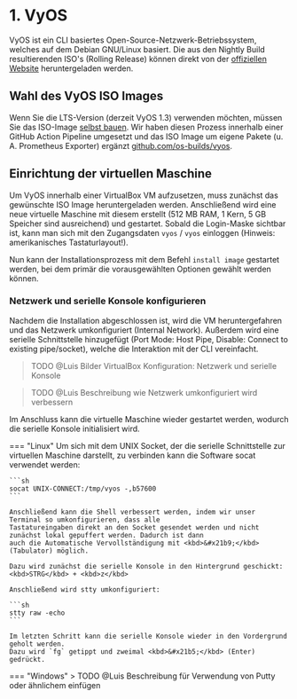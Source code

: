 # 1. VyOS

VyOS ist ein CLI basiertes Open-Source-Netzwerk-Betriebssystem, welches auf dem Debian GNU/Linux basiert.
Die aus den Nightly Build resultierenden ISO's (Rolling Release) können direkt von der [offiziellen Website](https://vyos.net/get/nightly-builds/)
heruntergeladen werden.

## Wahl des VyOS ISO Images

Wenn Sie die LTS-Version (derzeit VyOS 1.3) verwenden möchten, müssen Sie das
ISO-Image [selbst bauen](https://docs.vyos.io/en/latest/contributing/build-vyos.html). Wir haben diesen Prozess innerhalb einer GitHub Action Pipeline umgesetzt und das ISO
Image um eigene Pakete (u. A. Prometheus Exporter) ergänzt [github.com/os-builds/vyos](https://github.com/os-builds/vyos).

## Einrichtung der virtuellen Maschine

Um VyOS innerhalb einer VirtualBox VM aufzusetzen, muss zunächst das gewünschte ISO Image heruntergeladen werden.
Anschließend wird eine neue virtuelle Maschine mit diesem erstellt (512 MB RAM, 1 Kern, 5 GB Speicher sind ausreichend)
und gestartet. Sobald die Login-Maske sichtbar ist, kann man sich mit den Zugangsdaten `vyos` / `vyos` einloggen 
(Hinweis: amerikanisches Tastaturlayout!).

Nun kann der Installationsprozess mit dem Befehl `install image` gestartet werden, bei dem primär die vorausgewählten
Optionen gewählt werden können.

<asciinema-player src="../../assets/cast/vyos-install.cast"></asciinema-player>

### Netzwerk und serielle Konsole konfigurieren

Nachdem die Installation abgeschlossen ist, wird die VM heruntergefahren und das Netzwerk umkonfiguriert (Internal
Network). Außerdem wird eine serielle Schnittstelle hinzugefügt (Port Mode: Host Pipe, Disable: Connect to existing
pipe/socket), welche die Interaktion mit der CLI vereinfacht.

> TODO @Luis Bilder VirtualBox Konfiguration: Netzwerk und serielle Konsole

> TODO @Luis Beschreibung wie Netzwerk umkonfiguriert wird verbessern

Im Anschluss kann die virtuelle Maschine wieder gestartet werden, wodurch die serielle Konsole initialisiert wird.

=== "Linux"
    Um sich mit dem UNIX Socket, der die serielle Schnittstelle zur virtuellen Maschine darstellt, zu verbinden kann die 
    Software socat verwendet werden:

    ```sh
    socat UNIX-CONNECT:/tmp/vyos -,b57600
    ```

    Anschließend kann die Shell verbessert werden, indem wir unser Terminal so umkonfigurieren, dass alle
    Tastatureingaben direkt an den Socket gesendet werden und nicht zunächst lokal gepuffert werden. Dadurch ist dann 
    auch die Automatische Vervollständigung mit <kbd>&#x21b9;</kbd> (Tabulator) möglich.

    Dazu wird zunächst die serielle Konsole in den Hintergrund geschickt: <kbd>STRG</kbd> + <kbd>z</kbd>

    Anschließend wird stty umkonfiguriert:

    ```sh
    stty raw -echo
    ```

    Im letzten Schritt kann die serielle Konsole wieder in den Vordergrund geholt werden.  
    Dazu wird `fg` getippt und zweimal <kbd>&#x21b5;</kbd> (Enter) gedrückt.

=== "Windows"
    > TODO @Luis Beschreibung für Verwendung von Putty oder ähnlichem einfügen
